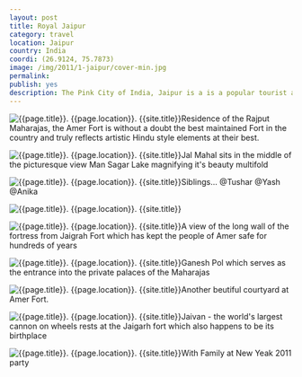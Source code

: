 ```yaml
---
layout: post
title: Royal Jaipur
category: travel
location: Jaipur
country: India
coordi: (26.9124, 75.7873)
image: /img/2011/1-jaipur/cover-min.jpg 
permalink: 
publish: yes
description: The Pink City of India, Jaipur is a is a popular tourist and stratrgic destination which serves as the gateway to Rajasthan.
---
```

<!-- http://compressjpeg.com -->
<!-- http://compressimage.toolur.com/ 1024, 400-->
<p class="center"><img src="{{site.baseurl}}/img/2011/1-jaipur/cover.jpg" alt="{{page.title}}. {{page.location}}. {{site.title}}" title="{{page.title}}">Residence of the Rajput Maharajas, the Amer Fort is without a doubt the best maintained Fort in the country and truly reflects artistic Hindu style elements at their best.</p>

<p class="center"><img src="{{site.baseurl}}/img/2011/1-jaipur/1.jpg" alt="{{page.title}}. {{page.location}}. {{site.title}}" title="{{page.title}}">Jal Mahal sits in the middle of the picturesque view Man Sagar Lake magnifying it's beauty multifold</p>

<p class="center"><img src="{{site.baseurl}}/img/2011/1-jaipur/2.jpg" alt="{{page.title}}. {{page.location}}. {{site.title}}" title="{{page.title}}">Siblings... @Tushar @Yash @Anika</p>

<p class="center"><img src="{{site.baseurl}}/img/2011/1-jaipur/3.jpg" alt="{{page.title}}. {{page.location}}. {{site.title}}" title="{{page.title}}">
</p>

<p class="center"><img src="{{site.baseurl}}/img/2011/1-jaipur/4.jpg" alt="{{page.title}}. {{page.location}}. {{site.title}}" title="{{page.title}}">A view of the long wall of the fortress from Jaigrah Fort which has kept the people of Amer safe for hundreds of years</p>

<p class="center"><img src="{{site.baseurl}}/img/2011/1-jaipur/5.jpg" alt="{{page.title}}. {{page.location}}. {{site.title}}" title="{{page.title}}">Ganesh Pol which serves as the entrance into the private palaces of the Maharajas</p>

<!-- <p class="center"><img src="{{site.baseurl}}/img/2011/1-jaipur/6.jpg" alt="{{page.title}}. {{page.location}}. {{site.title}}" title="{{page.title}}">... which is filled up with live butterflies</p> -->
<p class="center"><img src="{{site.baseurl}}/img/2011/1-jaipur/8.jpg" alt="{{page.title}}. {{page.location}}. {{site.title}}" title="{{page.title}}">Another beutiful courtyard at Amer Fort.</p>

<p class="center"><img src="{{site.baseurl}}/img/2011/1-jaipur/7.jpg" alt="{{page.title}}. {{page.location}}. {{site.title}}" title="{{page.title}}">Jaivan - the world's largest cannon on wheels rests at the Jaigarh fort which also happens to be its birthplace</p>


<p class="center"><img src="{{site.baseurl}}/img/2011/1-jaipur/9.jpg" alt="{{page.title}}. {{page.location}}. {{site.title}}" title="{{page.title}}">With Family at New Yeak 2011 party</p>
